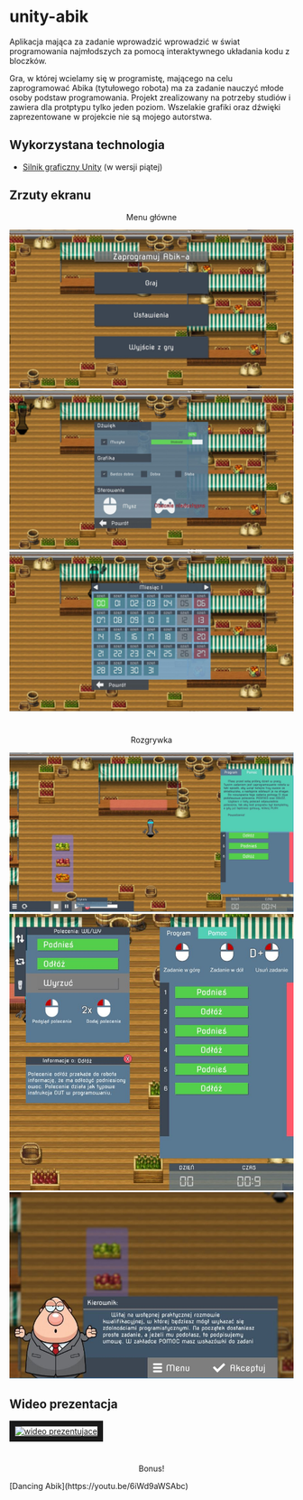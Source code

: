 # unity-abik
Aplikacja mająca za zadanie wprowadzić wprowadzić w świat programowania najmłodszych za pomocą interaktywnego układania kodu z bloczków.

Gra, w której wcielamy się w programistę, mającego na celu zaprogramować Abika (tytułowego robota) ma za zadanie nauczyć młode osoby podstaw programowania. Projekt zrealizowany na potrzeby studiów i zawiera dla protptypu tylko jeden poziom. Wszelakie grafiki oraz dźwięki zaprezentowane w projekcie nie są mojego autorstwa.

## Wykorzystana technologia
- [Silnik graficzny Unity](https://unity3d.com/) (w wersji piątej)

## Zrzuty ekranu

<p align='center'>Menu główne</p>
<img alt='main' src='https://github.com/pawelbabiuch/unity-abik/blob/master/media/menu.JPG'/>
<img alt='settings' src='https://github.com/pawelbabiuch/unity-abik/blob/master/media/settings.JPG'/>
<img alt='levels' src='https://github.com/pawelbabiuch/unity-abik/blob/master/media/levels.JPG'/>

#

<p align='center'>Rozgrywka</p>
<img alt='game' src='https://github.com/pawelbabiuch/unity-abik/blob/master/media/game.JPG'/>
<img alt='interface' src='https://github.com/pawelbabiuch/unity-abik/blob/master/media/interface.JPG'/>
<img alt='task' src='https://github.com/pawelbabiuch/unity-abik/blob/master/media/task.JPG'/>

## Wideo prezentacja

<a align='center' href="http://www.youtube.com/watch?feature=player_embedded&v=0JpwehFk_I0
" target="_blank"><img src="http://img.youtube.com/vi/0JpwehFk_I0/0.jpg" 
alt="wideo prezentujace" border="10" /></a>

#

<p align='center'>Bonus!</p>
[Dancing Abik](https://youtu.be/6iWd9aWSAbc)
